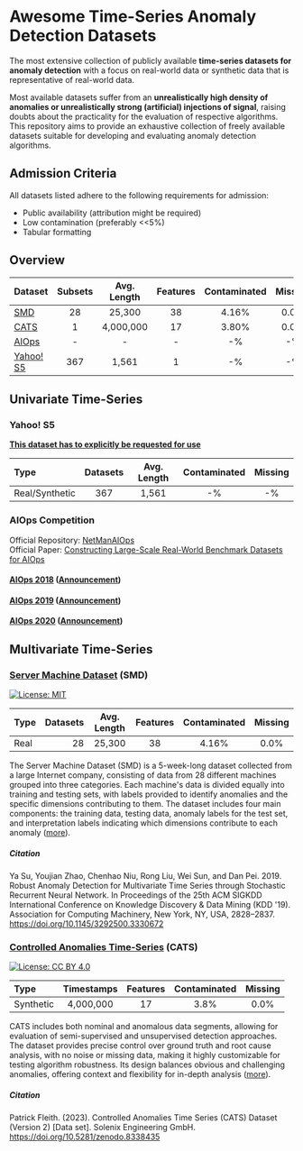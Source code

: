 # Awesome Time-Series Anomaly Detection Datasets
The most extensive collection of publicly available **time-series datasets for anomaly detection**
with a focus on real-world data or synthetic data that is representative of real-world data.

Most available datasets suffer from an **unrealistically high density of anomalies or unrealistically strong (artificial)
injections of signal**, raising doubts about the practicality for the evaluation of respective algorithms.
This repository aims to provide an exhaustive collection of freely available datasets suitable for developing and evaluating anomaly detection algorithms.

## Admission Criteria

All datasets listed adhere to the following requirements for admission:
- Public availability (attribution might be required)
- Low contamination (preferably <<5%)
- Tabular formatting

## Overview

| Dataset                                        | Subsets | Avg. Length | Features | Contaminated | Missing |   Type    |
|:-----------------------------------------------|:-------:|:-----------:|:--------:|:------------:|:-------:|:---------:|
| [SMD](#server-machine-dataset-smd)             |   28    |   25,300    |    38    |    4.16%     |  0.0%   |   Real    |
| [CATS](#controlled-anomalies-time-series-cats) |    1    |  4,000,000  |    17    |    3.80%     |  0.0%   | Synthetic |
| [AIOps](#aiops-competition)                    |    -    |      -      |    -     |      -%      |   -%    |   Real    |
| [Yahoo! S5](#yahoo!-s5)                        |   367   |    1,561    |    1     |      -%      |   -%    |   Real    |

## Univariate Time-Series

### Yahoo! S5
[**This dataset has to explicitly be requested for use**](https://webscope.sandbox.yahoo.com/catalog.php?datatype=s&did=70)

| Type           | Datasets | Avg. Length | Contaminated | Missing |
|:---------------|:--------:|:-----------:|:------------:|:-------:|
| Real/Synthetic |   367    |   1,561    |      -%      |   -%    |

### AIOps Competition
Official Repository: [NetManAIOps](https://github.com/NetManAIOps/KPI-Anomaly-Detection/tree/master)<br>
Official Paper: [Constructing Large-Scale Real-World Benchmark Datasets for AIOps](https://arxiv.org/pdf/2208.03938)

#### [AIOps 2018](https://github.com/NetManAIOps/KPI-Anomaly-Detection) ([Announcement](https://competition.aiops-challenge.com/home/competition/1484452272200032281))
#### [AIOps 2019](https://github.com/NetManAIOps/MultiDimension-Localization) ([Announcement](https://competition.aiops-challenge.com/home/competition/1484446614851493956))
#### [AIOps 2020](https://github.com/NetManAIOps/AIOps-Challenge-2020-Data) ([Announcement](https://competition.aiops-challenge.com/home/competition/1484441527290765368))


## Multivariate Time-Series

### [Server Machine Dataset](https://github.com/NetManAIOps/OmniAnomaly) (SMD)
[![License: MIT](https://img.shields.io/badge/License-MIT-yellow.svg)](https://opensource.org/licenses/MIT)

| Type | Datasets | Avg. Length | Features | Contaminated | Missing |
|:-----|---------:|:-----------:|:--------:|:------------:|:-------:|
| Real |       28 |   25,300    |    38    |    4.16%     |  0.0%   |

The Server Machine Dataset (SMD) is a 5-week-long dataset collected from a large Internet company, consisting of data from 28 different machines grouped into three categories.
Each machine's data is divided equally into training and testing sets, with labels provided to identify anomalies and the specific dimensions contributing to them.
The dataset includes four main components: the training data, testing data, anomaly labels for the test set, and interpretation labels indicating which dimensions contribute to each anomaly ([more](https://github.com/NetManAIOps/OmniAnomaly)).

##### Citation
Ya Su, Youjian Zhao, Chenhao Niu, Rong Liu, Wei Sun, and Dan Pei. 2019. Robust Anomaly Detection for Multivariate Time Series through Stochastic Recurrent Neural Network. In Proceedings of the 25th ACM SIGKDD International Conference on Knowledge Discovery & Data Mining (KDD '19). Association for Computing Machinery, New York, NY, USA, 2828–2837. https://doi.org/10.1145/3292500.3330672

### [Controlled Anomalies Time-Series](https://zenodo.org/records/8338435) (CATS)
[![License: CC BY 4.0](https://img.shields.io/badge/License-CC_BY_4.0-lightgrey.svg)](https://creativecommons.org/licenses/by/4.0/)

| Type      | Timestamps | Features | Contaminated | Missing |
|:----------|:----------:|:--------:|:------------:|:-------:|
| Synthetic | 4,000,000  |    17    |     3.8%     |  0.0%   |

CATS includes both nominal and anomalous data segments, allowing for evaluation of semi-supervised and unsupervised detection approaches.
The dataset provides precise control over ground truth and root cause analysis, with no noise or missing data, making it highly customizable for testing algorithm robustness.
Its design balances obvious and challenging anomalies, offering context and flexibility for in-depth analysis ([more](https://www.linkedin.com/posts/solenix_controlled-anomalies-time-series-cats-dataset-activity-7066743805172948994-29dc?utm_source=share&utm_medium=member_desktop)).

##### Citation
Patrick Fleith. (2023). Controlled Anomalies Time Series (CATS) Dataset (Version 2) [Data set]. Solenix Engineering GmbH. https://doi.org/10.5281/zenodo.8338435